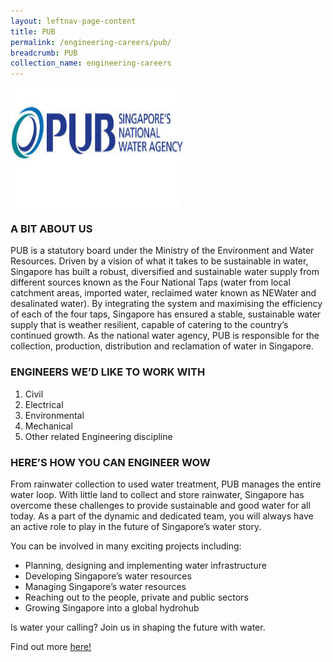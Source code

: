 ```yaml
---
layout: leftnav-page-content
title: PUB
permalink: /engineering-careers/pub/
breadcrumb: PUB
collection_name: engineering-careers
---
```


<img src="/images/pub.jpg" alt="pub" style="width:276px;height:193px;" align="left">
<br clear="left">

### A BIT ABOUT US
PUB is a statutory board under the Ministry of the Environment and Water Resources. Driven by a vision of what it takes to be sustainable in water, Singapore has built a robust, diversified and sustainable water supply from different sources known as the Four National Taps (water from local catchment areas, imported water, reclaimed water known as NEWater and desalinated water). By integrating the system and maximising the efficiency of each of the four taps, Singapore has ensured a stable, sustainable water supply that is weather resilient, capable of catering to the country’s continued growth. As the national water agency, PUB is responsible for the collection, production, distribution and reclamation of water in Singapore.

### ENGINEERS WE’D LIKE TO WORK WITH
1. Civil
2. Electrical
3. Environmental
4. Mechanical
5. Other related Engineering discipline

### HERE’S HOW YOU CAN ENGINEER WOW
From rainwater collection to used water treatment, PUB manages the entire water loop. With little land to collect and store rainwater, Singapore has overcome these challenges to provide sustainable and good water for all today. As a part of the dynamic and dedicated team, you will always have an active role to play in the future of Singapore’s water story. 

You can be involved in many exciting projects including:
- Planning, designing and implementing water infrastructure
- Developing Singapore’s water resources
- Managing Singapore’s water resources
- Reaching out to the people, private and public sectors
- Growing Singapore into a global hydrohub

Is water your calling? Join us in shaping the future with water. 

Find out more <a href="https://www.pub.gov.sg/careers" target="_blank">here!</a>

